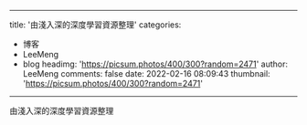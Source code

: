 
---
title: '由淺入深的深度學習資源整理'
categories: 
 - 博客
 - LeeMeng
 - blog
headimg: 'https://picsum.photos/400/300?random=2471'
author: LeeMeng
comments: false
date: 2022-02-16 08:09:43
thumbnail: 'https://picsum.photos/400/300?random=2471'
---

<div>   
由淺入深的深度學習資源整理  
</div>
            